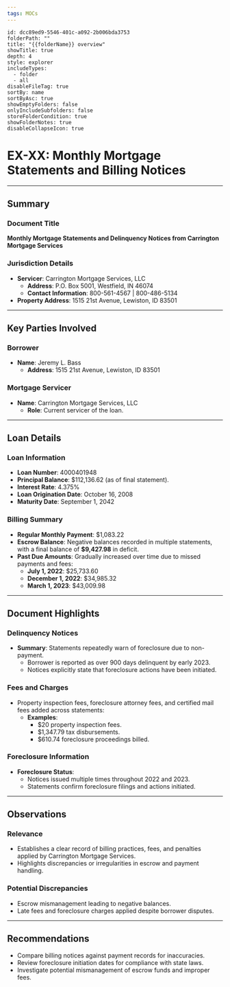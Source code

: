 ```yaml
---
tags: MOCs
---
```

```folder-overview
id: dcc89ed9-5546-401c-a092-2b006bda3753
folderPath: ""
title: "{{folderName}} overview"
showTitle: true
depth: 4
style: explorer
includeTypes:
  - folder
  - all
disableFileTag: true
sortBy: name
sortByAsc: true
showEmptyFolders: false
onlyIncludeSubfolders: false
storeFolderCondition: true
showFolderNotes: true
disableCollapseIcon: true
```

# EX-XX: Monthly Mortgage Statements and Billing Notices

---

## Summary

### Document Title
**Monthly Mortgage Statements and Delinquency Notices from Carrington Mortgage Services**

### Jurisdiction Details
- **Servicer**: Carrington Mortgage Services, LLC  
  - **Address**: P.O. Box 5001, Westfield, IN 46074  
  - **Contact Information**: 800-561-4567 | 800-486-5134  
- **Property Address**: 1515 21st Avenue, Lewiston, ID 83501  

---

## Key Parties Involved

### Borrower
- **Name**: Jeremy L. Bass  
  - **Address**: 1515 21st Avenue, Lewiston, ID 83501  

### Mortgage Servicer
- **Name**: Carrington Mortgage Services, LLC  
  - **Role**: Current servicer of the loan.  

---

## Loan Details

### Loan Information
- **Loan Number**: 4000401948  
- **Principal Balance**: $112,136.62 (as of final statement).  
- **Interest Rate**: 4.375%  
- **Loan Origination Date**: October 16, 2008  
- **Maturity Date**: September 1, 2042  

### Billing Summary
- **Regular Monthly Payment**: $1,083.22  
- **Escrow Balance**: Negative balances recorded in multiple statements, with a final balance of **$9,427.98** in deficit.  
- **Past Due Amounts**: Gradually increased over time due to missed payments and fees:  
  - **July 1, 2022**: $25,733.60  
  - **December 1, 2022**: $34,985.32  
  - **March 1, 2023**: $43,009.98  

---

## Document Highlights

### Delinquency Notices
- **Summary**: Statements repeatedly warn of foreclosure due to non-payment.  
  - Borrower is reported as over 900 days delinquent by early 2023.  
  - Notices explicitly state that foreclosure actions have been initiated.  

### Fees and Charges
- Property inspection fees, foreclosure attorney fees, and certified mail fees added across statements:  
  - **Examples**:  
    - $20 property inspection fees.  
    - $1,347.79 tax disbursements.  
    - $610.74 foreclosure proceedings billed.  

### Foreclosure Information
- **Foreclosure Status**:  
  - Notices issued multiple times throughout 2022 and 2023.  
  - Statements confirm foreclosure filings and actions initiated.  

---

## Observations

### Relevance
- Establishes a clear record of billing practices, fees, and penalties applied by Carrington Mortgage Services.  
- Highlights discrepancies or irregularities in escrow and payment handling.

### Potential Discrepancies
- Escrow mismanagement leading to negative balances.  
- Late fees and foreclosure charges applied despite borrower disputes.  

---

## Recommendations
- Compare billing notices against payment records for inaccuracies.  
- Review foreclosure initiation dates for compliance with state laws.  
- Investigate potential mismanagement of escrow funds and improper fees.  

